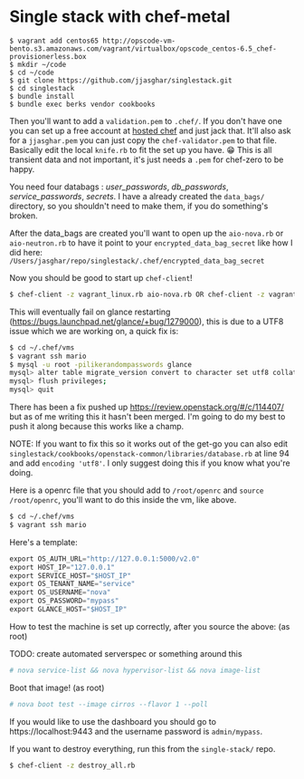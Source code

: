 # Single stack with chef-metal

```shell
$ vagrant add centos65 http://opscode-vm-bento.s3.amazonaws.com/vagrant/virtualbox/opscode_centos-6.5_chef-provisionerless.box
$ mkdir ~/code
$ cd ~/code
$ git clone https://github.com/jjasghar/singlestack.git
$ cd singlestack
$ bundle install
$ bundle exec berks vendor cookbooks
```

Then you'll want to add a `validation.pem` to `.chef/`. If you don't have one you can set up a free account at
[hosted chef](https://manage.opscode.com/signup) and just jack that. It'll also ask for a `jjasghar.pem` you can just
copy the `chef-validator.pem` to that file. Basically edit the local `knife.rb` to fit the set up you have. :grin:
This is all transient data and not important, it's just needs a `.pem` for chef-zero to be happy.

You need four databags : *user_passwords*, *db_passwords*, *service_passwords*, *secrets*. I have a already created
the `data_bags/` directory, so you shouldn't need to make them, if you do something's broken.

After the data_bags are created you'll want to open up the `aio-nova.rb` or `aio-neutron.rb` to have it point to your
 `encrypted_data_bag_secret` like how I did here: `/Users/jasghar/repo/singlestack/.chef/encrypted_data_bag_secret`

Now you should be good to start up `chef-client`!

```bash
$ chef-client -z vagrant_linux.rb aio-nova.rb OR chef-client -z vagrant_linux aio-neutron.rb
```

This will eventually fail on glance restarting (https://bugs.launchpad.net/glance/+bug/1279000), this is due to a UTF8
issue which we are working on, a quick fix is:

```bash
$ cd ~/.chef/vms
$ vagrant ssh mario
$ mysql -u root -pilikerandompasswords glance
mysql> alter table migrate_version convert to character set utf8 collate utf8_unicode_ci;
mysql> flush privileges;
mysql> quit
```

There has been a fix pushed up https://review.openstack.org/#/c/114407/ but as of me writing this it hasn't been merged.
I'm going to do my best to push it along because this works like a champ.

NOTE: If you want to fix this so it works out of the get-go you can also edit
`singlestack/cookbooks/openstack-common/libraries/database.rb` at line 94 and add `encoding 'utf8'`. I only suggest
doing this if you know what you're doing.

Here is a openrc file that you should add to `/root/openrc` and `source /root/openrc`, you'll want to do this
inside the vm, like above.

```bash
$ cd ~/.chef/vms
$ vagrant ssh mario
```

Here's a template:

```python
export OS_AUTH_URL="http://127.0.0.1:5000/v2.0"
export HOST_IP="127.0.0.1"
export SERVICE_HOST="$HOST_IP"
export OS_TENANT_NAME="service"
export OS_USERNAME="nova"
export OS_PASSWORD="mypass"
export GLANCE_HOST="$HOST_IP"
```

How to test the machine is set up correctly, after you source the above: (as root)

TODO: create automated serverspec or something around this

```bash
# nova service-list && nova hypervisor-list && nova image-list 
```

Boot that image! (as root)

```bash
# nova boot test --image cirros --flavor 1 --poll
```

If you would like to use the dashboard you should go to https://localhost:9443 and the username password is `admin/mypass`.


If you want to destroy everything, run this from the `single-stack/` repo.

```bash
$ chef-client -z destroy_all.rb
```
